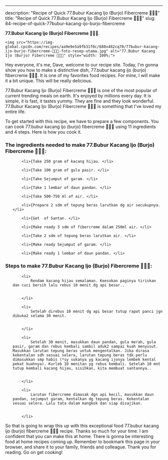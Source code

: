 ---
description: "Recipe of Quick 77.Bubur Kacang Ijo (Burjo) Fibercreme 🍵😍🤤"
title: "Recipe of Quick 77.Bubur Kacang Ijo (Burjo) Fibercreme 🍵😍🤤"
slug: 84-recipe-of-quick-77bubur-kacang-ijo-burjo-fibercreme

<p>
	<strong>77.Bubur Kacang Ijo (Burjo) Fibercreme 🍵😍🤤</strong>. 
	
</p>
<p>
	
	<img src="https://img-global.cpcdn.com/recipes/aa9e9e5a9fb31f0c/680x482cq70/77bubur-kacang-ijo-burjo-fibercreme-🍵😍🤤-foto-resep-utama.jpg" alt="77.Bubur Kacang Ijo (Burjo) Fibercreme 🍵😍🤤" style="width: 100%;">
	
	
</p>
<p>
	Hey everyone, it's me, Dave, welcome to our recipe site. Today, I'm gonna show you how to make a distinctive dish, 77.bubur kacang ijo (burjo) fibercreme 🍵😍🤤. It is one of my favorites food recipes. For mine, I will make it a bit unique. This will be really delicious.
</p>
	
<p>
	77.Bubur Kacang Ijo (Burjo) Fibercreme 🍵😍🤤 is one of the most popular of current trending meals on earth. It's enjoyed by millions every day. It is simple, it is fast, it tastes yummy. They are fine and they look wonderful. 77.Bubur Kacang Ijo (Burjo) Fibercreme 🍵😍🤤 is something that I've loved my entire life.
</p>
<p>
	
</p>

<p>
To get started with this recipe, we have to prepare a few components. You can cook 77.bubur kacang ijo (burjo) fibercreme 🍵😍🤤 using 11 ingredients and 4 steps. Here is how you cook it.
</p>

<h3>The ingredients needed to make 77.Bubur Kacang Ijo (Burjo) Fibercreme 🍵😍🤤:</h3>

<ol>
	
		<li>{Take 250 gram of kacang hijau. </li>
	
		<li>{Take 100 gram of gula pasir. </li>
	
		<li>{Take Sejumput of garam. </li>
	
		<li>{Take 1 lembar of daun pandan. </li>
	
		<li>{Take 500-750 ml of air. </li>
	
		<li>{Prepare 2 sdm of tepung beras larutkan dg air secukupnya. </li>
	
		<li>{Get  of Santan. </li>
	
		<li>{Make ready 3 sdm of fibercreme dalam 250ml air. </li>
	
		<li>{Take 2 sdm of tepung beras larutkan air. </li>
	
		<li>{Make ready Sejumput of garam. </li>
	
		<li>{Make ready 1 lembar of daun pandan. </li>
	
</ol>
<p>
	
</p>

<h3>Steps to make 77.Bubur Kacang Ijo (Burjo) Fibercreme 🍵😍🤤:</h3>

<ol>
	
		<li>
			Rendam kacang hijau semalaman. Keesokan paginya tiriskan dan cuci bersih lalu rebus 10 menit dg api besar..
			
			
		</li>
	
		<li>
			Setelah direbus 10 menit dg api besar tutup rapat panci jgn dibuka2 selama 30 menit.
			
			
		</li>
	
		<li>
			Setelah 30 menit, masukkan daun pandan, gula merah, gula pasir, garam dan rebus kembali sambil aduk2 sampai kuah menyusut. Masukkan larutan tepung beras untuk mengentalkan. Jika dirasa kekentalan sdh sesuai selera, larutan tepung beras tdk perlu dimasukkan smp habis (*sy sukanya yg kacang ijonya lembek kental pekat kuahnya). Kurleb 10 menitan yg rebus kembali. Setelah 10 mnt tutup kembali kacang hijau, sisihkan, kita membuat santannya..
			
			
		</li>
	
		<li>
			Larutan fibercreme dimasak dgn api kecil, masukkan daun pandan, sejumput garam, kentalkan dg tepung beras. Kekentalan sesuai selera. Lalu tata dalam mangkok dan siap disajikan.
			
			
		</li>
	
</ol>

<p>
	
</p>

<p>
	So that is going to wrap this up with this exceptional food 77.bubur kacang ijo (burjo) fibercreme 🍵😍🤤 recipe. Thanks so much for your time. I am confident that you can make this at home. There is gonna be interesting food at home recipes coming up. Remember to bookmark this page in your browser, and share it to your family, friends and colleague. Thank you for reading. Go on get cooking!
</p>
